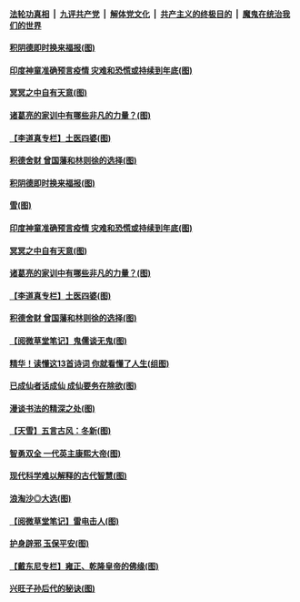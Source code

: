 

####  [法轮功真相](../../../../basic/blob/master/README.md?t=01072031) &nbsp;|&nbsp; [九评共产党](../../../../9ping.md/blob/master/README.md?t=01072031) &nbsp;|&nbsp; [解体党文化](../../../../jtdwh.md/blob/master/README.md?t=01072031)  &nbsp;|&nbsp; [共产主义的终极目的](../../../../gczydzjmd.md/blob/master/README.md?t=01072031) &nbsp;|&nbsp; [魔鬼在统治我们的世界](../../../../mgztzwmdsj.md/blob/master/README.md?t=01072031) 

#### [积阴德即时换来福报(图)](../pages/p7/958221.md?t=01072031) 

#### [印度神童准确预言疫情 灾难和恐慌或持续到年底(图)](../pages/p7/958213.md?t=01072031) 

#### [冥冥之中自有天意(图)](../pages/p7/957925.md?t=01072031) 

#### [诸葛亮的家训中有哪些非凡的力量？(图)](../pages/p7/957930.md?t=01072031) 

#### [【李道真专栏】土医四婆(图)](../pages/p7/954348.md?t=01072031) 

#### [积德舍财 曾国藩和林则徐的选择(图)](../pages/p7/958024.md?t=01072031) 

#### [积阴德即时换来福报(图)](../pages/p7/958221.md?t=01072031) 

#### [雪(图)](../pages/p7/958217.md?t=01072031) 

#### [印度神童准确预言疫情 灾难和恐慌或持续到年底(图)](../pages/p7/958213.md?t=01072031) 

#### [冥冥之中自有天意(图)](../pages/p7/957925.md?t=01072031) 

#### [诸葛亮的家训中有哪些非凡的力量？(图)](../pages/p7/957930.md?t=01072031) 

#### [【李道真专栏】土医四婆(图)](../pages/p7/954348.md?t=01072031) 

#### [积德舍财 曾国藩和林则徐的选择(图)](../pages/p7/958024.md?t=01072031) 

#### [【阅微草堂笔记】鬼儒谈无鬼(图)](../pages/p7/956824.md?t=01072031) 

#### [精华！读懂这13首诗词 你就看懂了人生(组图)](../pages/p7/957896.md?t=01072031) 

#### [已成仙者话成仙 成仙要务在除欲(图)](../pages/p7/957884.md?t=01072031) 

#### [漫谈书法的精深之处(图)](../pages/p7/957830.md?t=01072031) 

#### [【天雪】五言古风：冬新(图)](../pages/p7/957844.md?t=01072031) 

#### [智勇双全 一代英主康熙大帝(图)](../pages/p7/956212.md?t=01072031) 


#### [现代科学难以解释的古代智慧(图)](../pages/p7/957823.md?t=01072031) 

#### [浪淘沙◎大选(图)](../pages/p7/957740.md?t=01072031) 

#### [【阅微草堂笔记】雷电击人(图)](../pages/p7/956823.md?t=01072031) 

#### [护身辟邪 玉保平安(图)](../pages/p7/957594.md?t=01072031) 

#### [【戴东尼专栏】雍正、乾隆皇帝的佛缘(图)](../pages/p7/951682.md?t=01072031) 

#### [兴旺子孙后代的秘诀(图)](../pages/p7/957592.md?t=01072031) 

